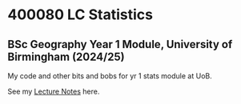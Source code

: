 # 400080 LC Statistics
## BSc Geography Year 1 Module, University of Birmingham (2024/25)
My code and other bits and bobs for yr 1 stats module at UoB.

See my [Lecture Notes](https://stats.edmason.co.uk/Lecture-Notes.html) here.
